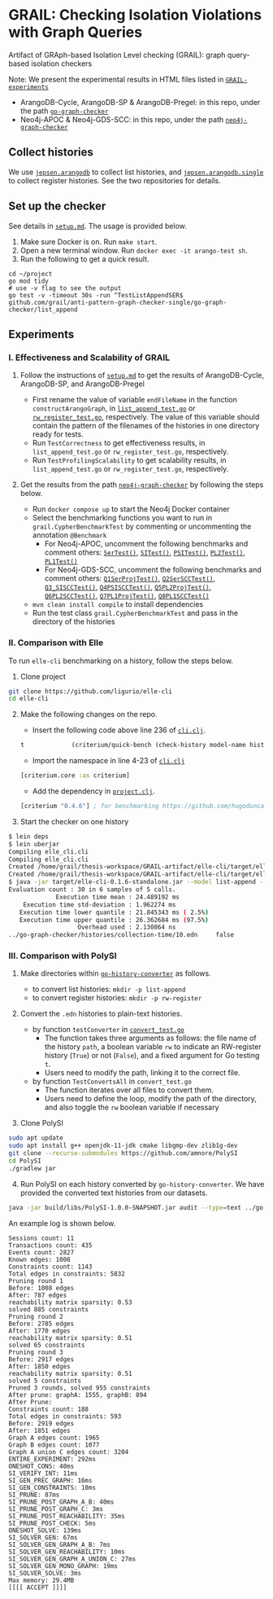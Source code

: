 # GRAIL: Checking Isolation Violations with Graph Queries

Artifact of GRAph-based Isolation Level checking (GRAIL): graph query-based isolation checkers

Note: We present the experimental results in HTML files listed in [`GRAIL-experiments`](./GRAIL-experiments/)

- ArangoDB-Cycle, ArangoDB-SP & ArangoDB-Pregel: in this repo, under the path [`go-graph-checker`](./go-graph-checker/)
- Neo4j-APOC & Neo4j-GDS-SCC: in this repo, under the path [`neo4j-graph-checker`](./neo4j-graph-checker/)

## Collect histories

We use [`jepsen.arangodb`](./jepsen.arangodb) to collect list histories, and [`jepsen.arangodb.single`](./jepsen.arangodb.single) to collect register histories. See the two repositories for details.

## Set up the checker

See details in [`setup.md`](./docs/setup.md). The usage is provided below.

1. Make sure Docker is on. Run `make start`.
2. Open a new terminal window. Run `docker exec -it arango-test sh`.
3. Run the following to get a quick result.

```shell
cd ~/project
go mod tidy
# use -v flag to see the output
go test -v -timeout 30s -run ^TestListAppendSER$ github.com/grail/anti-pattern-graph-checker-single/go-graph-checker/list_append
```

## Experiments

### I. Effectiveness and Scalability of GRAIL

1. Follow the instructions of [`setup.md`](./docs/setup.md) to get the results of ArangoDB-Cycle, ArangoDB-SP, and ArangoDB-Pregel
   - First rename the value of variable `endFileName` in the function `constructArangoGraph`, in [`list_append_test.go`](./go-graph-checker/list_append/list_append_test.go) or [`rw_register_test.go`](./go-graph-checker/rw_register/rw_register_test.go), respectively. The value of this variable should contain the pattern of the filenames of the histories in one directory ready for tests.
   - Run `TestCorrectness` to get effectiveness results, in `list_append_test.go` or `rw_register_test.go`, respectively.
   - Run `TestProfilingScalability` to get scalability results, in `list_append_test.go` or `rw_register_test.go`, respectively.

2. Get the results from the path [`neo4j-graph-checker`](./neo4j-graph-checker/) by following the steps below.
   - Run `docker compose up` to start the Neo4j Docker container
   - Select the benchmarking functions you want to run in `grail.CypherBenchmarkTest` by commenting or uncommenting the annotation `@Benchmark`
     - For Neo4j-APOC, uncomment the following benchmarks and comment others: [`SerTest()`](./neo4j-graph-checker/src/test/java/grail/CypherBenchmarkTest.java#L39), [`SITest()`](./neo4j-graph-checker/src/test/java/grail/CypherBenchmarkTest.java#L46), [`PSITest()`](./neo4j-graph-checker/src/test/java/grail/CypherBenchmarkTest.java#L78), [`PL2Test()`](./neo4j-graph-checker/src/test/java/grail/CypherBenchmarkTest.java#L96), [`PL1Test()`](./neo4j-graph-checker/src/test/java/grail/CypherBenchmarkTest.java#L103)
     - For Neo4j-GDS-SCC, uncomment the following benchmarks and comment others: [`Q1SerProjTest()`](./neo4j-graph-checker/src/test/java/grail/CypherBenchmarkTest.java#L110), [`Q2SerSCCTest()`](./neo4j-graph-checker/src/test/java/grail/CypherBenchmarkTest.java#L118), [`Q3_SISCCTest()`](./neo4j-graph-checker/src/test/java/grail/CypherBenchmarkTest.java#L125), [`Q4PSISCCTest()`](./neo4j-graph-checker/src/test/java/grail/CypherBenchmarkTest.java#L160), [`Q5PL2ProjTest()`](./neo4j-graph-checker/src/test/java/grail/CypherBenchmarkTest.java#L180), [`Q6PL2SCCTest()`](./neo4j-graph-checker/src/test/java/grail/CypherBenchmarkTest.java#L188), [`Q7PL1ProjTest()`](./neo4j-graph-checker/src/test/java/grail/CypherBenchmarkTest.java#L195), [`Q8PL1SCCTest()`](./neo4j-graph-checker/src/test/java/grail/CypherBenchmarkTest.java#LL203)
   - `mvn clean install compile` to install dependencies
   - Run the test class `grail.CypherBenchmarkTest` and pass in the directory of the histories

### II. Comparison with Elle

To run `elle-cli` benchmarking on a history, follow the steps below.

1. Clone project

```bash
git clone https://github.com/ligurio/elle-cli
cd elle-cli
```

2. Make the following changes on the repo.

   - Insert the following code above line 236 of [`cli.clj`](https://github.com/ligurio/elle-cli/blob/a36790c1973360792ce455282894fadaeb58796a/src/elle_cli/cli.clj#L236).

   ```clojure
   t             (criterium/quick-bench (check-history model-name history options))
   ```

   - Import the namespace in line 4-23 of [`cli.clj`](https://github.com/ligurio/elle-cli/blob/a36790c1973360792ce455282894fadaeb58796a/src/elle_cli/cli.clj#L4)

   ```clojure
   [criterium.core :as criterium]
   ```

   - Add the dependency in [`project.clj`](https://github.com/ligurio/elle-cli/blob/a36790c1973360792ce455282894fadaeb58796a/project.clj).

   ```clojure
   [criterium "0.4.6"] ; for benchmarking https://github.com/hugoduncan/criterium
   ```

3. Start the checker on one history

```bash
$ lein deps
$ lein uberjar
Compiling elle_cli.cli
Compiling elle_cli.cli
Created /home/grail/thesis-workspace/GRAIL-artifact/elle-cli/target/elle-cli-0.1.6.jar
Created /home/grail/thesis-workspace/GRAIL-artifact/elle-cli/target/elle-cli-0.1.6-standalone.jar
$ java -jar target/elle-cli-0.1.6-standalone.jar --model list-append --consistency-models serializable ../go-graph-checker/histories/collection-time/10.edn
Evaluation count : 30 in 6 samples of 5 calls.
             Execution time mean : 24.489192 ms
    Execution time std-deviation : 1.962274 ms
   Execution time lower quantile : 21.845343 ms ( 2.5%)
   Execution time upper quantile : 26.362684 ms (97.5%)
                   Overhead used : 2.130864 ns
../go-graph-checker/histories/collection-time/10.edn     false
```

### III. Comparison with PolySI

1. Make directories within [`go-history-converter`](./go-history-converter) as follows.
   - to convert list histories: `mkdir -p list-append`
   - to convert register histories: `mkdir -p rw-register`

2. Convert the `.edn` histories to plain-text histories.
   - by function `testConverter` in [`convert_test.go`](./go-history-converter/converter_test.go)
     - The function takes three arguments as follows: the file name of the history `path`, a boolean variable `rw` to indicate an RW-register history (`True`) or not (`False`), and a fixed argument for Go testing `t`.
     - Users need to modify the path, linking it to the correct file.
   - by function `TestConvertsAll` in `convert_test.go`
     - The function iterates over all files to convert them.
     - Users need to define the loop, modify the path of the directory, and also toggle the `rw` boolean variable if necessary
  
3. Clone PolySI

```bash
sudo apt update
sudo apt install g++ openjdk-11-jdk cmake libgmp-dev zlib1g-dev
git clone --recurse-submodules https://github.com/amnore/PolySI
cd PolySI
./gradlew jar
```

4. Run PolySI on each history converted by `go-history-converter`. We have provided the converted text histories from our datasets.

```bash
java -jar build/libs/PolySI-1.0.0-SNAPSHOT.jar audit --type=text ../go-history-converter/collection-time/10.txt &> polysi.log
```

An example log is shown below.

```
Sessions count: 11
Transactions count: 435
Events count: 2827
Known edges: 1008
Constraints count: 1143
Total edges in constraints: 5832
Pruning round 1
Before: 1008 edges
After: 787 edges
reachability matrix sparsity: 0.53
solved 885 constraints
Pruning round 2
Before: 2785 edges
After: 1770 edges
reachability matrix sparsity: 0.51
solved 65 constraints
Pruning round 3
Before: 2917 edges
After: 1850 edges
reachability matrix sparsity: 0.51
solved 5 constraints
Pruned 3 rounds, solved 955 constraints
After prune: graphA: 1555, graphB: 894
After Prune:
Constraints count: 188
Total edges in constraints: 593
Before: 2919 edges
After: 1851 edges
Graph A edges count: 1965
Graph B edges count: 1077
Graph A union C edges count: 3204
ENTIRE_EXPERIMENT: 292ms
ONESHOT_CONS: 40ms
SI_VERIFY_INT: 11ms
SI_GEN_PREC_GRAPH: 16ms
SI_GEN_CONSTRAINTS: 10ms
SI_PRUNE: 87ms
SI_PRUNE_POST_GRAPH_A_B: 40ms
SI_PRUNE_POST_GRAPH_C: 3ms
SI_PRUNE_POST_REACHABILITY: 35ms
SI_PRUNE_POST_CHECK: 5ms
ONESHOT_SOLVE: 139ms
SI_SOLVER_GEN: 67ms
SI_SOLVER_GEN_GRAPH_A_B: 7ms
SI_SOLVER_GEN_REACHABILITY: 10ms
SI_SOLVER_GEN_GRAPH_A_UNION_C: 27ms
SI_SOLVER_GEN_MONO_GRAPH: 19ms
SI_SOLVER_SOLVE: 3ms
Max memory: 29.4MB
[[[[ ACCEPT ]]]]
```
